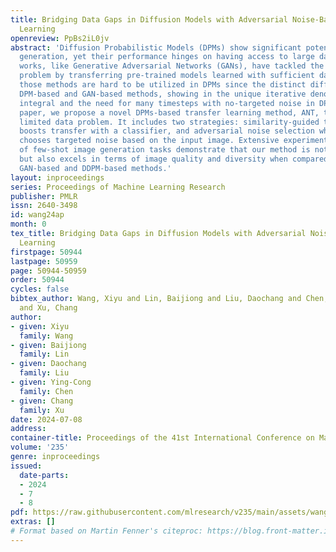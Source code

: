 ```yaml
---
title: Bridging Data Gaps in Diffusion Models with Adversarial Noise-Based Transfer
  Learning
openreview: PpBs2iL0jv
abstract: 'Diffusion Probabilistic Models (DPMs) show significant potential in image
  generation, yet their performance hinges on having access to large datasets. Previous
  works, like Generative Adversarial Networks (GANs), have tackled the limited data
  problem by transferring pre-trained models learned with sufficient data. However,
  those methods are hard to be utilized in DPMs since the distinct differences between
  DPM-based and GAN-based methods, showing in the unique iterative denoising process
  integral and the need for many timesteps with no-targeted noise in DPMs. In this
  paper, we propose a novel DPMs-based transfer learning method, ANT, to address the
  limited data problem. It includes two strategies: similarity-guided training, which
  boosts transfer with a classifier, and adversarial noise selection which adaptively
  chooses targeted noise based on the input image. Extensive experiments in the context
  of few-shot image generation tasks demonstrate that our method is not only efficient
  but also excels in terms of image quality and diversity when compared to existing
  GAN-based and DDPM-based methods.'
layout: inproceedings
series: Proceedings of Machine Learning Research
publisher: PMLR
issn: 2640-3498
id: wang24ap
month: 0
tex_title: Bridging Data Gaps in Diffusion Models with Adversarial Noise-Based Transfer
  Learning
firstpage: 50944
lastpage: 50959
page: 50944-50959
order: 50944
cycles: false
bibtex_author: Wang, Xiyu and Lin, Baijiong and Liu, Daochang and Chen, Ying-Cong
  and Xu, Chang
author:
- given: Xiyu
  family: Wang
- given: Baijiong
  family: Lin
- given: Daochang
  family: Liu
- given: Ying-Cong
  family: Chen
- given: Chang
  family: Xu
date: 2024-07-08
address:
container-title: Proceedings of the 41st International Conference on Machine Learning
volume: '235'
genre: inproceedings
issued:
  date-parts:
  - 2024
  - 7
  - 8
pdf: https://raw.githubusercontent.com/mlresearch/v235/main/assets/wang24ap/wang24ap.pdf
extras: []
# Format based on Martin Fenner's citeproc: https://blog.front-matter.io/posts/citeproc-yaml-for-bibliographies/
---
```

